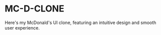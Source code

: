 # MC-D-CLONE
Here's my McDonald's UI clone, featuring an intuitive design and smooth user experience.
